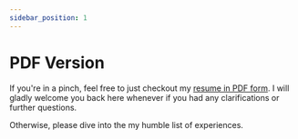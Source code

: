 ```yaml
---
sidebar_position: 1
---
```


# PDF Version

If you're in a pinch, feel free to just checkout my [resume in PDF form](https://docs.google.com/document/d/1qgWAhl5MQneLT5bcPo-TQOFdzYR6RMko-L38Pmdn_JE/export?format=pdf&attachment=false). I will gladly welcome you back here whenever if you had any clarifications or further questions.

Otherwise, please dive into the my humble list of experiences.